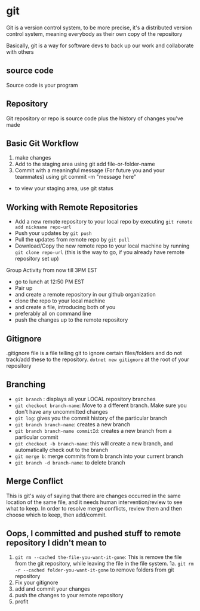 # git

Git is a version control system, to be more precise, it's a distributed version control system, meaning everybody as their own copy of the repository

Basically, git is a way for software devs to back up our work and collaborate with others

## source code
Source code is your program

## Repository
Git repository or repo is source code plus the history of changes you've made

## Basic Git Workflow
1. make changes
2. Add to the staging area using git add file-or-folder-name
3. Commit with a meaningful message (For future you and your teammates) using git commit -m "message here"

- to view your staging area, use git status

## Working with Remote Repositories
- Add a new remote repository to your local repo by executing `git remote add nickname repo-url`
- Push your updates by `git push`
- Pull the updates from remote repo by `git pull`
- Download/Copy the new remote repo to your local machine by running `git clone repo-url` (this is the way to go, if you already have remote repository set up)


Group Activity from now till 3PM EST
- go to lunch at 12:50 PM EST
- Pair up
- and create a remote repository in our github organization
- clone the repo to your local machine
- and create a file, introducing both of you
- preferably all on command line
- push the changes up to the remote repository

## Gitignore
.gitignore file is a file telling git to ignore certain files/folders and do not track/add these to the repository.
`dotnet new gitignore` at the root of your repository

## Branching
- `git branch` : displays all your LOCAL repository branches
- `git checkout branch-name`: Move to a different branch. Make sure you don't have any uncommitted changes
- `git log`: gives you the commit history of the particular branch
- `git branch branch-name`: creates a new branch
- `git branch branch-name commitId`: creates a new branch from a particular commit
- `git checkout -b branch-name`: this will create a new branch, and automatically check out to the branch
- `git merge b`: merge commits from b branch into your current branch
- `git branch -d branch-name`: to delete branch

## Merge Conflict
This is git's way of saying that there are changes occurred in the same location of the same file, and it needs human intervention/review to see what to keep.
In order to resolve merge conflicts, review them and then choose which to keep, then add/commit.

## Oops, I committed and pushed stuff to remote repository I didn't mean to
1. `git rm --cached the-file-you-want-it-gone`: This is remove the file from the git repository, while leaving the file in the file system.
1a. `git rm -r --cached folder-you-want-it-gone` to remove folders from git repository
2. Fix your gitignore
3. add and commit your changes
4. push the changes to your remote repository
5. profit